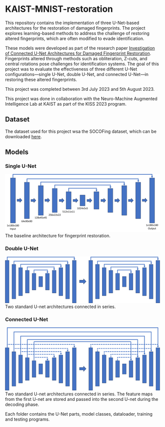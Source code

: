 # KAIST-MNIST-restoration
This repository contains the implementation of three U-Net-based architectures for the restoration of damaged fingerprints. The project explores learning-based methods to address the challenge of restoring altered fingerprints, which are often modified to evade identification.

These models were developed as part of the research paper [Investigation of Connected U-Net Architectures for Damaged Fingerprint Restoration](https://github.com/jayanpatel789/KAIST-MNIST-restoration/blob/main/Investigation%20of%20Connected%20U-Net%20Architectures%20For%20Damaged%20Fingerprint.pdf). Fingerprints altered through methods such as obliteration, Z-cuts, and central rotations pose challenges for identification systems. The goal of this project was to evaluate the effectiveness of three different U-Net configurations—single U-Net, double U-Net, and connected U-Net—in restoring these altered fingerprints.

This project was completed between 3rd July 2023 and 5th August 2023.

This project was done in collaboration with the Neuro-Machine Augmented Intelligence Lab at KAIST as part of the KISS 2023 program.

## Dataset
The dataset used for this project wsa the SOCOFing dataset, which can be downloaded [here](https://www.kaggle.com/datasets/ruizgara/socofing).

## Models
### Single U-Net
![Single U-Net](imgs/Single-u-net.png)
The baseline architecture for fingerprint restoration.

### Double U-Net
![Double U-Net](imgs/Double-u-net.png)
Two standard U-net architectures connected in series.

### Connected U-Net
![Connected U-Net](imgs/Connected-u-net.png)
Two standard U-net architectures connected in series. The feature maps from the first U-net are stored and passed into the second U-net during the decoding phase.

Each folder contains the U-Net parts, model classes, dataloader, training and testing programs.
